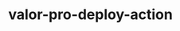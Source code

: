 # valor-pro-deploy-action



















































































